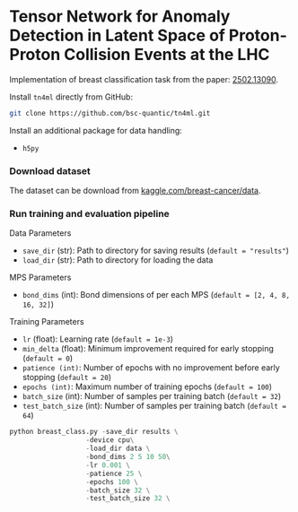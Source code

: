 # Tensor Network for Anomaly Detection in Latent Space of Proton-Proton Collision Events at the LHC

Implementation of breast classification task from the paper: [2502.13090](https://arxiv.org/abs/2502.13090).

Install `tn4ml` directly from GitHub:
```bash
git clone https://github.com/bsc-quantic/tn4ml.git
```


Install an additional package for data handling:
  - `h5py`

### Download dataset
The dataset can be download from [kaggle.com/breast-cancer/data](https://www.kaggle.com/datasets/rahmasleam/breast-cancer/data).

### Run training and evaluation pipeline
Data Parameters
- `save_dir` (str): Path to directory for saving results (`default = "results"`)
- `load_dir` (str): Path to directory for loading the data

MPS Parameters
- `bond_dims` (int): Bond dimensions of per each MPS (`default = [2, 4, 8, 16, 32]`)

Training Parameters
- `lr` (float): Learning rate (`default = 1e-3`)
- `min_delta` (float): Minimum improvement required for early stopping (`default = 0`)
- `patience (int)`: Number of epochs with no improvement before early stopping (`default = 20`)
- `epochs (int)`: Maximum number of training epochs (`default = 100`)
- `batch_size` (int): Number of samples per training batch (`default = 32`)
- `test_batch_size` (int): Number of samples per training batch (`default = 64`)

```python
python breast_class.py -save_dir results \
                   -device cpu\
                   -load_dir data \
                   -bond_dims 2 5 10 50\
                   -lr 0.001 \
                   -patience 25 \
                   -epochs 100 \
                   -batch_size 32 \
                   -test_batch_size 32 \
```